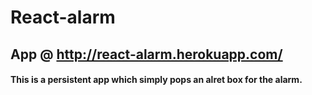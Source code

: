 # React-alarm

## App @ http://react-alarm.herokuapp.com/

#### This is a persistent app which simply pops an alret box for the alarm. 
